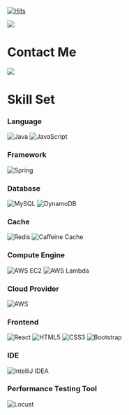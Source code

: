 [![Hits](https://hits.seeyoufarm.com/api/count/incr/badge.svg?url=https%3A%2F%2Fgithub.com%2Fantmrhdqn&count_bg=%2379C83D&title_bg=%23555555&icon=&icon_color=%23E7E7E7&title=hits&edge_flat=false)](https://hits.seeyoufarm.com) 
              
<img src="https://capsule-render.vercel.app/api?type=Waving&color=auto&height=200&section=header&text=Kim%20Donghwan&animation=blink&fontSize=90" /> 
         
# Contact Me     
<div style="display:flex; flex-direction:row;">   
    <a href="mailto:antmrhdqn@gmail.com"> 
        <img src="https://img.shields.io/badge/Gmail-EA4335?style=for-the-badge&logo=Gmail&logoColor=white"> 
    </a>
</div>  

# Skill Set
### Language
![Java](https://img.shields.io/badge/Java-007396?style=for-the-badge&logo=java&logoColor=white)
![JavaScript](https://img.shields.io/badge/JavaScript-F7DF1E?style=for-the-badge&logo=javascript&logoColor=black)

### Framework
![Spring](https://img.shields.io/badge/Spring-6DB33F?style=for-the-badge&logo=spring&logoColor=white)

### Database 
![MySQL](https://img.shields.io/badge/MySQL-4479A1?style=for-the-badge&logo=mysql&logoColor=white)
![DynamoDB](https://img.shields.io/badge/AWS%20DynamoDB-4053D6?style=for-the-badge&logo=amazondynamodb&logoColor=white)

### Cache
![Redis](https://img.shields.io/badge/Redis-DC382D?style=for-the-badge&logo=redis&logoColor=white)
![Caffeine Cache](https://img.shields.io/badge/Caffeine%20Cache-006272?style=for-the-badge&logo=java&logoColor=white)

### Compute Engine
![AWS EC2](https://img.shields.io/badge/AWS%20EC2-FF9900?style=for-the-badge&logo=Amazon%20EC2&logoColor=white)
![AWS Lambda](https://img.shields.io/badge/AWS%20Lambda-FF9900?style=for-the-badge&logo=AWS%20Lambda&logoColor=white)

### Cloud Provider
![AWS](https://img.shields.io/badge/AWS-232F3E?style=for-the-badge&logo=amazon-aws&logoColor=white)

### Frontend
![React](https://img.shields.io/badge/React-61DAFB?style=for-the-badge&logo=react&logoColor=black)
![HTML5](https://img.shields.io/badge/HTML5-E34F26?style=for-the-badge&logo=html5&logoColor=white)
![CSS3](https://img.shields.io/badge/CSS3-1572B6?style=for-the-badge&logo=css3&logoColor=white)
![Bootstrap](https://img.shields.io/badge/Bootstrap-7952B3?style=for-the-badge&logo=bootstrap&logoColor=white)

### IDE
![IntelliJ IDEA](https://img.shields.io/badge/IntelliJ%20IDEA-000000?style=for-the-badge&logo=IntelliJ%20IDEA&logoColor=white)

### Performance Testing Tool
![Locust](https://img.shields.io/badge/Locust-519BBE?style=for-the-badge&logo=locust&logoColor=white)
